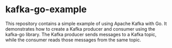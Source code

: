 # kafka-go-example
This repository contains a simple example of using Apache Kafka with Go. It demonstrates how to create a Kafka producer and consumer using the kafka-go library. The Kafka producer sends messages to a Kafka topic, while the consumer reads those messages from the same topic.
